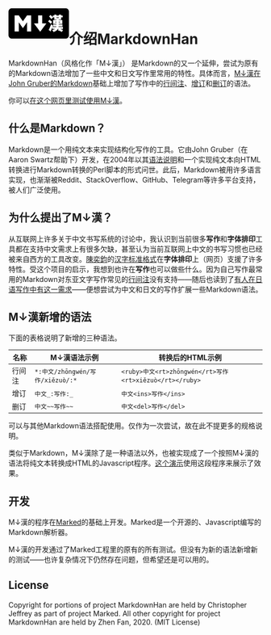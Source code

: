 <img width="120px" height="60px" src="docs/img/markdown-han-logo.png" align="left" />

# 介绍MarkdownHan

MarkdownHan（风格化作「M↓漢」） 是Markdown的又一个延伸，尝试为原有的Markdown语法增加了一些中文和日文写作里常用的特性。具体而言，[M↓漢在John Gruber的Markdown](https://daringfireball.net/projects/markdown/)基础上增加了写作中的[行间注](https://www.w3.org/International/articles/ruby/markup.en)、[增订](https://developer.mozilla.org/en-US/docs/Web/HTML/Element/ins)和[删订](https://developer.mozilla.org/en-US/docs/Web/HTML/Element/del)的语法。

你可以[在这个网页里测试使用M↓漢](http://playground.alexfan.dev/markdownhan)。

## 什么是Markdown？

Markdown是一个用纯文本来实现结构化写作的工具。它由John Gruber（在Aaron Swartz帮助下）开发，在2004年以其[语法说明](http://daringfireball.net/projects/markdown/syntax)和一个实现纯文本向HTML转换进行Markdown转换的Perl脚本的形式问世。此后，Markdown被用许多语言实现，也渐渐被Reddit、StackOverflow、GitHub、Telegram等许多平台支持，被人们广泛使用。

## 为什么提出了M↓漢？

从互联网上许多关于中文书写系统的讨论中，我认识到当前很多**写作**和**字体排印**工具都在支持中文需求上有很多欠缺，甚至认为当前互联网上中文的书写习惯也已经被来自西方的工具改变。[陳奕鈞](https://www.thetype.com/author/ethantw/)的[汉字标准格式](https://hanzi.pro/)在**字体排印**上（网页）支援了许多特性。受这个项目的启示，我想到也许在**写作**也可以做些什么。因为自己写作最常用的Markdown对东亚文字写作常见的[行间注](https://www.w3.org/International/articles/ruby/markup.en)没有支持——随后也读到了[有人在日语写作中有这一需求](https://discourse.gohugo.io/t/using-furigana-ruby-with-markdown/15156)——便想尝试为中文和日文的写作扩展一些Markdown语法。

## M↓漢新增的语法

下面的表格说明了新增的三种语法。

|名称   	|M↓漢语法示例   	|转换后的HTML示例   	|
|---	|---	|---	|
|行间注   	|`*:中文/zhōngwén/写作/xiězuò/:*`   	|`<ruby>中文<rt>zhōngwén</rt>写作<rt>xiězuò</rt></ruby>`   	|
|增订   	|`中文_:写作:_`   	|`中文<ins>写作</ins>`   	|
|删订   	|`中文~~写作~~`   	|`中文<del>写作</del>`   	|

可以与其他Markdown语法搭配使用。仅作为一次尝试，故在此不提更多的规格说明。

类似于Markdown，M↓漢除了是一种语法以外，也被实现成了一个按照M↓漢的语法将纯文本转换成HTML的Javascript程序。[这个演示]()使用这段程序来展示了效果。

## 开发

M↓漢的程序在[Marked](https://github.com/markedjs/marked)的基础上开发。Marked是一个开源的、Javascript编写的Markdown解析器。

M↓漢的开发通过了Marked工程里的原有的所有测试。但没有为新的语法新增新的测试——也许复杂情况下仍然存在问题，但希望还是可以用的。

## License

Copyright for portions of project MarkdownHan are held by Christopher Jeffrey as part of project Marked. All other copyright for project MarkdownHan are held by Zhen Fan, 2020. (MIT License)
